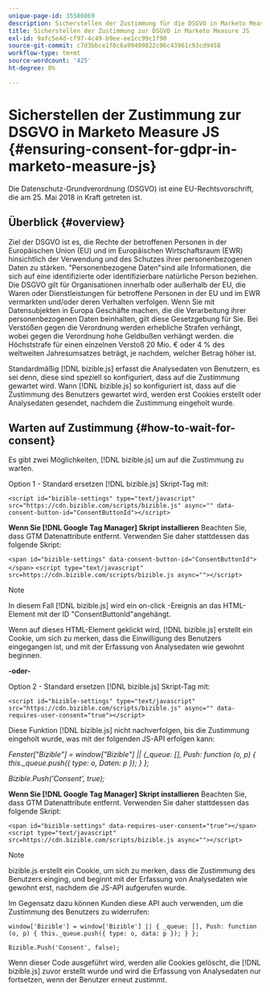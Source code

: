 ```yaml
---
unique-page-id: 35586069
description: Sicherstellen der Zustimmung für die DSGVO in Marketo Measure JS - Marketo Measure - Produktdokumentation
title: Sicherstellen der Zustimmung zur DSGVO in Marketo Measure JS
exl-id: 9afc5e4d-cf97-4c49-b9ee-ee1cc99c1f90
source-git-commit: c7d3bbce1f0c6a99409822c06c43961c93cd9458
workflow-type: tm+mt
source-wordcount: '425'
ht-degree: 0%

---
```


# Sicherstellen der Zustimmung zur DSGVO in Marketo Measure JS {#ensuring-consent-for-gdpr-in-marketo-measure-js}

Die Datenschutz-Grundverordnung (DSGVO) ist eine EU-Rechtsvorschrift, die am 25. Mai 2018 in Kraft getreten ist.

## Überblick {#overview}

Ziel der DSGVO ist es, die Rechte der betroffenen Personen in der Europäischen Union (EU) und im Europäischen Wirtschaftsraum (EWR) hinsichtlich der Verwendung und des Schutzes ihrer personenbezogenen Daten zu stärken. &quot;Personenbezogene Daten&quot;sind alle Informationen, die sich auf eine identifizierte oder identifizierbare natürliche Person beziehen. Die DSGVO gilt für Organisationen innerhalb oder außerhalb der EU, die Waren oder Dienstleistungen für betroffene Personen in der EU und im EWR vermarkten und/oder deren Verhalten verfolgen. Wenn Sie mit Datensubjekten in Europa Geschäfte machen, die die Verarbeitung ihrer personenbezogenen Daten beinhalten, gilt diese Gesetzgebung für Sie. Bei Verstößen gegen die Verordnung werden erhebliche Strafen verhängt, wobei gegen die Verordnung hohe Geldbußen verhängt werden. die Höchststrafe für einen einzelnen Verstoß 20 Mio. € oder 4 % des weltweiten Jahresumsatzes beträgt, je nachdem, welcher Betrag höher ist.

Standardmäßig [!DNL bizible.js] erfasst die Analysedaten von Benutzern, es sei denn, diese sind speziell so konfiguriert, dass auf die Zustimmung gewartet wird. Wann [!DNL bizible.js] so konfiguriert ist, dass auf die Zustimmung des Benutzers gewartet wird, werden erst Cookies erstellt oder Analysedaten gesendet, nachdem die Zustimmung eingeholt wurde.

## Warten auf Zustimmung {#how-to-wait-for-consent}

Es gibt zwei Möglichkeiten, [!DNL bizible.js] um auf die Zustimmung zu warten.

Option 1 - Standard ersetzen [!DNL bizible.js] Skript-Tag mit:

`<script id="bizible-settings" type="text/javascript" src="https://cdn.bizible.com/scripts/bizible.js" async="" data-consent-button-id="ConsentButtonId"></script>`

**Wenn Sie [!DNL Google Tag Manager] Skript installieren** Beachten Sie, dass GTM Datenattribute entfernt. Verwenden Sie daher stattdessen das folgende Skript:

`<span id="bizible-settings" data-consent-button-id="ConsentButtonId"></span>`
`<script type="text/javascript" src=https://cdn.bizible.com/scripts/bizible.js async=""></script>`

>[!NOTE]
>
>In diesem Fall [!DNL bizible.js] wird ein on-click -Ereignis an das HTML-Element mit der ID &quot;ConsentButtonId&quot;angehängt.

Wenn auf dieses HTML-Element geklickt wird, [!DNL bizible.js] erstellt ein Cookie, um sich zu merken, dass die Einwilligung des Benutzers eingegangen ist, und mit der Erfassung von Analysedaten wie gewohnt beginnen.

**-oder-**

Option 2 - Standard ersetzen [!DNL bizible.js] Skript-Tag mit:

`<script id="bizible-settings" type="text/javascript" src="https://cdn.bizible.com/scripts/bizible.js" async="" data-requires-user-consent="true"></script>`

Diese Funktion [!DNL bizible.js] nicht nachverfolgen, bis die Zustimmung eingeholt wurde, was mit der folgenden JS-API erfolgen kann:

*Fenster[&quot;Bizible&quot;] = window[&quot;Bizible&quot;] || {_queue: [], Push: function (o, p) { this._queue.push({ type: o, Daten: p }); } };*

*Bizible.Push(&#39;Consent&#39;, true);*

**Wenn Sie [!DNL Google Tag Manager] Skript installieren** Beachten Sie, dass GTM Datenattribute entfernt. Verwenden Sie daher stattdessen das folgende Skript:

`<span id="bizible-settings" data-requires-user-consent="true"></span>`
`<script type="text/javascript" src=https://cdn.bizible.com/scripts/bizible.js async=""></script>`

>[!NOTE]
>
>bizible.js erstellt ein Cookie, um sich zu merken, dass die Zustimmung des Benutzers einging, und beginnt mit der Erfassung von Analysedaten wie gewohnt erst, nachdem die JS-API aufgerufen wurde.

Im Gegensatz dazu können Kunden diese API auch verwenden, um die Zustimmung des Benutzers zu widerrufen:

`window['Bizible'] = window['Bizible'] || { _queue: [], Push: function (o, p) { this._queue.push({ type: o, data: p }); } };`

`Bizible.Push('Consent', false);`

Wenn dieser Code ausgeführt wird, werden alle Cookies gelöscht, die [!DNL bizible.js] zuvor erstellt wurde und wird die Erfassung von Analysedaten nur fortsetzen, wenn der Benutzer erneut zustimmt.
